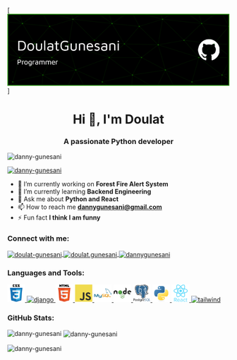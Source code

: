 [![MasterHead](https://raw.githubusercontent.com/Danny-gunesani/Danny-gunesani/refs/heads/main/Banner.png)]
<h1 align="center">Hi 👋, I'm Doulat</h1>  
<h3 align="center">A passionate Python developer</h3>  



<p align="left">  
  <img src="https://komarev.com/ghpvc/?username=danny-gunesani&label=Profile%20views&color=0e75b6&style=flat" alt="danny-gunesani" />  
</p>  

<p align="left">  
  <a href="https://github.com/ryo-ma/github-profile-trophy">  
    <img src="https://github-profile-trophy.vercel.app/?username=danny-gunesani" alt="danny-gunesani" />  
  </a>  
</p>  

- 🔭 I’m currently working on **Forest Fire Alert System**  
- 🌱 I’m currently learning **Backend Engineering**  
- 💬 Ask me about **Python and React**  
- 📫 How to reach me **dannygunesani@gmail.com**  
- ⚡ Fun fact **I think I am funny**  

### Connect with me:  
<p align="left">  
  <a href="https://linkedin.com/in/doulat-gunesani" target="blank">  
    <img align="center" src="https://raw.githubusercontent.com/rahuldkjain/github-profile-readme-generator/master/src/images/icons/Social/linked-in-alt.svg" alt="doulat-gunesani" height="30" width="40" />  
  </a>  
  <a href="https://instagram.com/doulat.gunesani" target="blank">  
    <img align="center" src="https://raw.githubusercontent.com/rahuldkjain/github-profile-readme-generator/master/src/images/icons/Social/instagram.svg" alt="doulat.gunesani" height="30" width="40" />  
  </a>  
  <a href="https://www.leetcode.com/dannygunesani" target="blank">  
    <img align="center" src="https://raw.githubusercontent.com/rahuldkjain/github-profile-readme-generator/master/src/images/icons/Social/leet-code.svg" alt="dannygunesani" height="30" width="40" />  
  </a>  
</p>  

### Languages and Tools:  
<p align="left">  
  <a href="https://www.w3schools.com/css/" target="_blank" rel="noreferrer">  
    <img src="https://raw.githubusercontent.com/devicons/devicon/master/icons/css3/css3-original-wordmark.svg" alt="css3" width="40" height="40"/>  
  </a>  
  <a href="https://www.djangoproject.com/" target="_blank" rel="noreferrer">  
    <img src="https://cdn.worldvectorlogo.com/logos/django.svg" alt="django" width="40" height="40"/>  
  </a>  
  <a href="https://www.w3.org/html/" target="_blank" rel="noreferrer">  
    <img src="https://raw.githubusercontent.com/devicons/devicon/master/icons/html5/html5-original-wordmark.svg" alt="html5" width="40" height="40"/>  
  </a>  
  <a href="https://developer.mozilla.org/en-US/docs/Web/JavaScript" target="_blank" rel="noreferrer">  
    <img src="https://raw.githubusercontent.com/devicons/devicon/master/icons/javascript/javascript-original.svg" alt="javascript" width="40" height="40"/>  
  </a>  
  <a href="https://www.mysql.com/" target="_blank" rel="noreferrer">  
    <img src="https://raw.githubusercontent.com/devicons/devicon/master/icons/mysql/mysql-original-wordmark.svg" alt="mysql" width="40" height="40"/>  
  </a>  
  <a href="https://nodejs.org" target="_blank" rel="noreferrer">  
    <img src="https://raw.githubusercontent.com/devicons/devicon/master/icons/nodejs/nodejs-original-wordmark.svg" alt="nodejs" width="40" height="40"/>  
  </a>  
  <a href="https://www.postgresql.org" target="_blank" rel="noreferrer">  
    <img src="https://raw.githubusercontent.com/devicons/devicon/master/icons/postgresql/postgresql-original-wordmark.svg" alt="postgresql" width="40" height="40"/>  
  </a>  
  <a href="https://www.python.org" target="_blank" rel="noreferrer">  
    <img src="https://raw.githubusercontent.com/devicons/devicon/master/icons/python/python-original.svg" alt="python" width="40" height="40"/>  
  </a>  
  <a href="https://reactjs.org/" target="_blank" rel="noreferrer">  
    <img src="https://raw.githubusercontent.com/devicons/devicon/master/icons/react/react-original-wordmark.svg" alt="react" width="40" height="40"/>  
  </a>  
  <a href="https://tailwindcss.com/" target="_blank" rel="noreferrer">  
    <img src="https://www.vectorlogo.zone/logos/tailwindcss/tailwindcss-icon.svg" alt="tailwind" width="40" height="40"/>  
  </a>  
</p>  

### GitHub Stats:  
<p><img align="left" src="https://github-readme-stats.vercel.app/api/top-langs?username=danny-gunesani&show_icons=true&locale=en&layout=compact" alt="danny-gunesani" /></p>  

<p>&nbsp;<img align="center" src="https://github-readme-stats.vercel.app/api?username=danny-gunesani&show_icons=true&locale=en" alt="danny-gunesani" /></p>  

<p><img align="center" src="https://github-readme-streak-stats.herokuapp.com/?user=danny-gunesani&" alt="danny-gunesani" /></p>  
